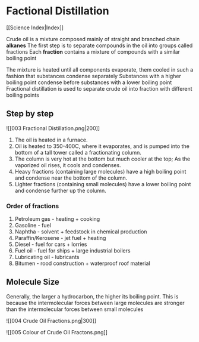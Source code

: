 # Factional Distillation
[[Science Index|Index]]

Crude oil is a mixture composed mainly of straight and branched chain **alkanes**
The first step is to separate compounds in the oil into groups called fractions
Each **fraction** contains a mixture of compounds with a similar boiling point

The mixture is heated until all components evaporate, them cooled in such a fashion that substances condense separately
Substances with a higher boiling point condense before substances with a lower boiling point
Fractional distillation is used to separate crude oil into fraction with different boiling points

## Step by step
![[003 Fractional Distillation.png|200]]

1. The oil is heated in a furnace.
2. Oil is heated to 350-400C, where it evaporates, and is pumped into the bottom of a tall tower called a fractionating column.
3. The column is very hot at the bottom but much cooler at the top; As the vaporized oil rises, it cools and condenses.
4. Heavy fractions (containing large molecules) have a high boiling point and condense near the bottom of the column.
5. Lighter fractions (containing small molecules) have a lower boiling point and condense further up the column.

### Order of fractions
1. Petroleum gas - heating + cooking
2. Gasoline - fuel
3. Naphtha - solvent + feedstock in chemical production
4. Paraffin/Kerosene - jet fuel + heating
5. Diesel - fuel for cars + lorries
6. Fuel oil - fuel for ships + large industrial boilers
7. Lubricating oil - lubricants
8. Bitumen - rood construction + waterproof roof material

## Molecule Size
Generally, the larger a hydrocarbon, the higher its boiling point.
This is because the intermolecular forces between large molecules are stronger than the intermolecular forces between small molecules

![[004 Crude Oil Fractions.png|300]]

![[005 Colour of Crude Oil Fractons.png]]
